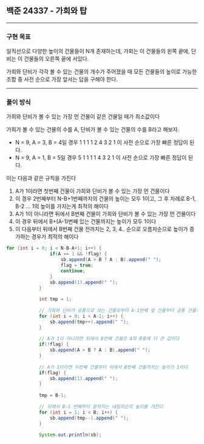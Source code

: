## 백준 24337 - 가희와 탑

***

### 구현 목표
일직선으로 다양한 높이의 건물들이 N개 존재하는데, 가회는 이 건물들의 왼쪽 끝에, 단비는 이 건물들의 오른쪽 끝에 서있다. 

가희와 단비가 각각 볼 수 있는 건물의 개수가 주어졌을 때 모든 건물들의 높이로 가능한 조합 중 사전 순으로 가장 앞서는 답을 구해야 한다.

***

### 풀이 방식

가희와 단비가 볼 수 있는 가장 먼 건물이 같은 건물일 때가 최소값이다

가희가 볼 수 있는 건물의 수를 A, 단비가 볼 수 있는 건물의 수를 B라고 해보자.

- N = 9, A = 3, B = 4일 경우 1 1 1 1 2 4 3 2 1 이 사전 순으로 가장 빠른 정답이 된다.
- N = 9, A = 1, B = 5일 경우 5 1 1 1 1 4 3 2 1 이 사전 순으로 가장 빠른 정답이 된다.

이는 다음과 같은 규칙을 가진다
1. A가 1이라면 첫번째 건물이 가희와 단비가 볼 수 있는 가장 먼 건물이다
2. 이 경우 2번째부터 N-B+1번째까지의 건물의 높이는 모두 1이고, 그 후 차례로 B-1, B-2 ... 1의 높이를 가지는게 최적의 해이다
3. A가 1이 아니라면 뒤에서 B번째 건물이 가희와 단비가 볼 수 있는 가장 먼 건물이다
4. 이 경우 뒤에서 B+(A-1)번째 있는 건물까지는 높이가 모두 1이다
5. 이 다음부터 뒤에서 B번째 건물 전까지는 2, 3, 4.. 순으로 오름차순으로 높이가 증가하는 경우가 최적의 해이다

``` Java
for (int i = 0; i < N-B-A+1; i++) {
				if(A == 1 && !flag) {
					sb.append(A > B ? A : B).append(" ");
					flag = true;
					continue;
				}
				sb.append(1).append(" ");
			}
						
			int tmp = 1;
			
			// 가희와 단비가 공통으로 보는 건물로부터 A-1번째 앞 건물부터 공통 건물까지는 오름차순의 높이를 갖는다
			for (int i = 0; i < A-1; i++) {
				sb.append(tmp++).append(" ");
			}
			
			// A가 1이 아니라면 뒤에서 B번째 건물은 A와 B중에 더 큰 값이다
			if(!flag) {
				sb.append(A > B ? A : B).append(" ");
			}
			
			// A가 1이라면 두번째 건물부터 뒤에서 B번째 건물까지는 높이가 1이다
			if(flag) {
				sb.append(1).append(" ");
			}
			
			tmp = B-1;
			
			// 뒤에서 B-1 번째부터 끝까지는 내림차순의 높이를 가진다
			for (int i = 1; i < B; i++) {
				sb.append(tmp--).append(" ");
			}
			
			System.out.println(sb);
```